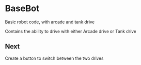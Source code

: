 # BaseBot
Basic robot code, with arcade and tank drive

Contains the ability to drive with either Arcade drive or Tank drive
## Next
Create a button to switch between the two drives
